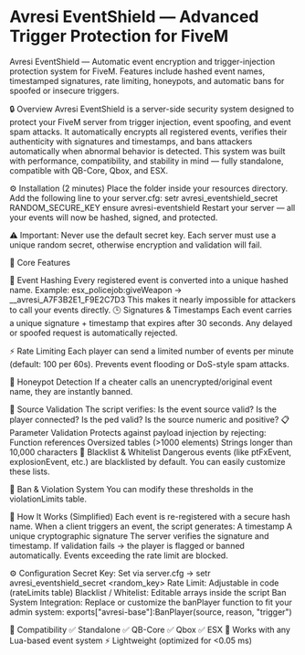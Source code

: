 # Avresi EventShield — Advanced Trigger Protection for FiveM
Avresi EventShield — Automatic event encryption and trigger-injection protection system for FiveM. Features include hashed event names, timestamped signatures, rate limiting, honeypots, and automatic bans for spoofed or insecure triggers.

🔒 Overview
Avresi EventShield is a server-side security system designed to protect your FiveM server from trigger injection, event spoofing, and event spam attacks.
It automatically encrypts all registered events, verifies their authenticity with signatures and timestamps, and bans attackers automatically when abnormal behavior is detected.
This system was built with performance, compatibility, and stability in mind — fully standalone, compatible with QB-Core, Qbox, and ESX.

⚙️ Installation (2 minutes)
Place the folder inside your resources directory.
Add the following line to your server.cfg:
setr avresi_eventshield_secret RANDOM_SECURE_KEY
ensure avresi-eventshield
Restart your server — all your events will now be hashed, signed, and protected.

⚠️ Important: Never use the default secret key.
Each server must use a unique random secret, otherwise encryption and validation will fail.

🧩 Core Features

🔐 Event Hashing
Every registered event is converted into a unique hashed name.
Example:
esx_policejob:giveWeapon → __avresi_A7F3B2E1_F9E2C7D3
This makes it nearly impossible for attackers to call your events directly.
🕒 Signatures & Timestamps
Each event carries a unique signature + timestamp that expires after 30 seconds.
Any delayed or spoofed request is automatically rejected.

⚡ Rate Limiting
Each player can send a limited number of events per minute (default: 100 per 60s).
Prevents event flooding or DoS-style spam attacks.

🧠 Honeypot Detection
If a cheater calls an unencrypted/original event name, they are instantly banned.

🧩 Source Validation
The script verifies:
Is the event source valid?
Is the player connected?
Is the ped valid?
Is the source numeric and positive?
📋 Parameter Validation
Protects against payload injection by rejecting:
Function references
Oversized tables (>1000 elements)
Strings longer than 10,000 characters
🚫 Blacklist & Whitelist
Dangerous events (like ptFxEvent, explosionEvent, etc.) are blacklisted by default.
You can easily customize these lists.

🔨 Ban & Violation System
You can modify these thresholds in the violationLimits table.

🧠 How It Works (Simplified)
Each event is re-registered with a secure hash name.
When a client triggers an event, the script generates:
A timestamp
A unique cryptographic signature
The server verifies the signature and timestamp.
If validation fails → the player is flagged or banned automatically.
Events exceeding the rate limit are blocked.

⚙️ Configuration
Secret Key:
Set via server.cfg → setr avresi_eventshield_secret <random_key>
Rate Limit:
Adjustable in code (rateLimits table)
Blacklist / Whitelist:
Editable arrays inside the script
Ban System Integration:
Replace or customize the banPlayer function to fit your admin system:
exports["avresi-base"]:BanPlayer(source, reason, "trigger")

🔧 Compatibility
✅ Standalone
✅ QB-Core
✅ Qbox
✅ ESX
🧩 Works with any Lua-based event system
⚡ Lightweight (optimized for <0.05 ms)
